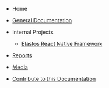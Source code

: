 
- Home

- [General Documentation](/main/)

- Internal Projects

    - [Elastos React Native Framework](/rn-fw/)

- [Reports](/reports/)

- [Media](/media/)

- [Contribute to this Documentation](/how-to-contribute.md)


